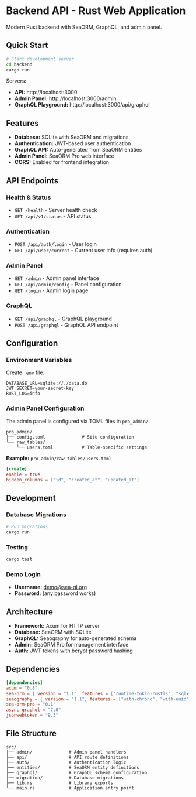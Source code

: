 # Backend API - Rust Web Application

Modern Rust backend with SeaORM, GraphQL, and admin panel.

## Quick Start

```bash
# Start development server
cd backend
cargo run
```

Servers:
- **API:** http://localhost:3000
- **Admin Panel:** http://localhost:3000/admin
- **GraphQL Playground:** http://localhost:3000/api/graphql

## Features

- **Database:** SQLite with SeaORM and migrations
- **Authentication:** JWT-based user authentication  
- **GraphQL API:** Auto-generated from SeaORM entities
- **Admin Panel:** SeaORM Pro web interface
- **CORS:** Enabled for frontend integration

## API Endpoints

### Health & Status
- `GET /health` - Server health check
- `GET /api/v1/status` - API status

### Authentication
- `POST /api/auth/login` - User login
- `GET /api/user/current` - Current user info (requires auth)

### Admin Panel
- `GET /admin` - Admin panel interface
- `GET /api/admin/config` - Panel configuration
- `GET /login` - Admin login page

### GraphQL
- `GET /api/graphql` - GraphQL playground
- `POST /api/graphql` - GraphQL API endpoint

## Configuration

### Environment Variables
Create `.env` file:
```env
DATABASE_URL=sqlite://./data.db
JWT_SECRET=your-secret-key
RUST_LOG=info
```

### Admin Panel Configuration
The admin panel is configured via TOML files in `pro_admin/`:

```
pro_admin/
├── config.toml              # Site configuration
└── raw_tables/
    └── users.toml           # Table-specific settings
```

**Example:** `pro_admin/raw_tables/users.toml`
```toml
[create]
enable = true
hidden_columns = ["id", "created_at", "updated_at"]
```

## Development

### Database Migrations
```bash
# Run migrations
cargo run
```

### Testing
```bash
cargo test
```

### Demo Login
- **Username:** demo@sea-ql.org
- **Password:** (any password works)

## Architecture

- **Framework:** Axum for HTTP server
- **Database:** SeaORM with SQLite
- **GraphQL:** Seaography for auto-generated schema
- **Admin:** SeaORM Pro for management interface
- **Auth:** JWT tokens with bcrypt password hashing

## Dependencies

```toml
[dependencies]
axum = "0.8"
sea-orm = { version = "1.1", features = ["runtime-tokio-rustls", "sqlx-sqlite"] }
seaography = { version = "1.1", features = ["with-chrono", "with-uuid"] }
sea-orm-pro = "0.1"
async-graphql = "7.0"
jsonwebtoken = "9.3"
```

## File Structure

```
src/
├── admin/              # Admin panel handlers
├── api/                # API route definitions  
├── auth/               # Authentication logic
├── entities/           # SeaORM entity definitions
├── graphql/            # GraphQL schema configuration
├── migration/          # Database migrations
├── lib.rs              # Library exports
└── main.rs             # Application entry point
```
